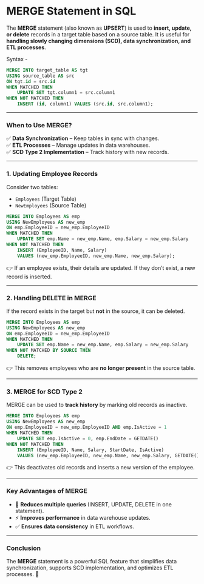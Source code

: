 # MERGE Statement in SQL

The **MERGE** statement (also known as **UPSERT**) is used to **insert, update, or delete** records in a target table based on a source table. It is useful for **handling slowly changing dimensions (SCD), data synchronization, and ETL processes**.

Syntax -
```sql
MERGE INTO target_table AS tgt
USING source_table AS src
ON tgt.id = src.id
WHEN MATCHED THEN
    UPDATE SET tgt.column1 = src.column1
WHEN NOT MATCHED THEN
    INSERT (id, column1) VALUES (src.id, src.column1);
```

---

### When to Use MERGE?
✅ **Data Synchronization** – Keep tables in sync with changes.<br>
✅ **ETL Processes** – Manage updates in data warehouses.<br>
✅ **SCD Type 2 Implementation** – Track history with new records.<br>

---

### 1. Updating Employee Records

Consider two tables:
- `Employees` (Target Table)
- `NewEmployees` (Source Table)

```sql
MERGE INTO Employees AS emp
USING NewEmployees AS new_emp
ON emp.EmployeeID = new_emp.EmployeeID
WHEN MATCHED THEN
    UPDATE SET emp.Name = new_emp.Name, emp.Salary = new_emp.Salary
WHEN NOT MATCHED THEN
    INSERT (EmployeeID, Name, Salary)
    VALUES (new_emp.EmployeeID, new_emp.Name, new_emp.Salary);
```
👉 If an employee exists, their details are updated. If they don’t exist, a new record is inserted.

---

### 2. Handling DELETE in MERGE
If the record exists in the target but **not** in the source, it can be deleted.

```sql
MERGE INTO Employees AS emp
USING NewEmployees AS new_emp
ON emp.EmployeeID = new_emp.EmployeeID
WHEN MATCHED THEN
    UPDATE SET emp.Name = new_emp.Name, emp.Salary = new_emp.Salary
WHEN NOT MATCHED BY SOURCE THEN
    DELETE;
```
👉 This removes employees who are **no longer present** in the source table.

---

### 3. MERGE for SCD Type 2
MERGE can be used to **track history** by marking old records as inactive.

```sql
MERGE INTO Employees AS emp
USING NewEmployees AS new_emp
ON emp.EmployeeID = new_emp.EmployeeID AND emp.IsActive = 1
WHEN MATCHED THEN
    UPDATE SET emp.IsActive = 0, emp.EndDate = GETDATE()
WHEN NOT MATCHED THEN
    INSERT (EmployeeID, Name, Salary, StartDate, IsActive)
    VALUES (new_emp.EmployeeID, new_emp.Name, new_emp.Salary, GETDATE(), 1);
```
👉 This deactivates old records and inserts a new version of the employee.

---

### Key Advantages of MERGE
- 🚀 **Reduces multiple queries** (INSERT, UPDATE, DELETE in one statement).
- ⚡ **Improves performance** in data warehouse updates.
- ✅ **Ensures data consistency** in ETL workflows.

---

### Conclusion
The **MERGE** statement is a powerful SQL feature that simplifies data synchronization, supports SCD implementation, and optimizes ETL processes. 🚀
